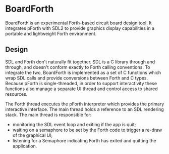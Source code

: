 # BoardForth

BoardForth is an experimental Forth-based circuit board design tool. It
integrates pForth with SDL2 to provide graphics display capabilities in a
portable and lightweight Forth environment.

## Design

SDL and Forth don't naturally fit together. SDL is a C library through and
through, and doesn't conform exactly to Forth calling conventions. To integrate
the two, BoardForth is implemented as a set of C functions which wrap SDL calls
and provide conversions between Forth and C types. Because pForth is
single-threaded, in order to support interactivity these functions also manage
a separate UI thread and control access to shared resources.

The Forth thread executes the pForth interpreter which provides the primary
interactive interface. The main thread holds a reference to an SDL rendering
stack. The main thread is responsible for:

- monitoring the SDL event loop and exiting if the app is quit;
- waiting on a semaphore to be set by the Forth code to trigger a re-draw of the
  graphical UI;
- listening for a Semaphore indicating Forth has exited and quitting the application.
